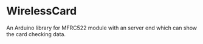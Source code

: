 # WirelessCard
An Arduino library for MFRC522 module with an server end which can show the card checking data.
